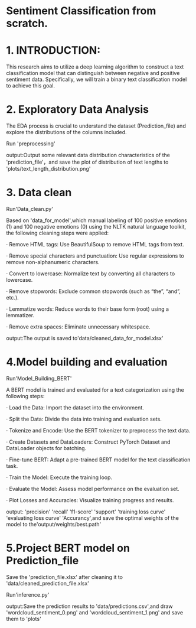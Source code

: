 # Sentiment Classification from scratch.
# 1. INTRODUCTION:

This research aims to utilize a deep learning algorithm to construct a text classification model that can distinguish between negative and positive sentiment data. Specifically, we will train a binary text classification model to achieve this goal.

# 2. Exploratory Data Analysis

The EDA process is crucial to understand the dataset (Prediction_file) and explore the distributions of the columns included.

Run 'preprocessing'

output:Output some relevant data distribution characteristics of the 'prediction_file'，and save the plot of distribution of text lengths to 'plots/text_length_distribution.png'

# 3. Data clean

Run'Data_clean.py'

Based on 'data_for_model',which manual labeling of 100 positive emotions (1) and 100 negative emotions (0) using the NLTK natural language toolkit, the following cleaning steps were applied:

· Remove HTML tags: Use BeautifulSoup to remove HTML tags from text.

· Remove special characters and punctuation: Use regular expressions to remove non-alphanumeric characters.

· Convert to lowercase: Normalize text by converting all characters to lowercase.

· Remove stopwords: Exclude common stopwords (such as “the”, “and”, etc.).

· Lemmatize words: Reduce words to their base form (root) using a lemmatizer.

· Remove extra spaces: Eliminate unnecessary whitespace.


output:The output is saved to'data/cleaned_data_for_model.xlsx'

# 4.Model building and evaluation

Run'Model_Building_BERT'

A BERT model is trained and evaluated for a text categorization using the following steps:

·  Load the Data: Import the dataset into the environment.

·  Split the Data: Divide the data into training and evaluation sets.

·  Tokenize and Encode: Use the BERT tokenizer to preprocess the text data.

·  Create Datasets and DataLoaders: Construct PyTorch Dataset and DataLoader objects for batching.

·  Fine-tune BERT: Adapt a pre-trained BERT model for the text classification task.

·  Train the Model: Execute the training loop.

·  Evaluate the Model: Assess model performance on the evaluation set.

·  Plot Losses and Accuracies: Visualize training progress and results.


output: 'precision'	'recall'	'f1-score'	'support' 'training loss curve' 'evaluating loss curve' 'Accurancy',and save the optimal weights of the model to the'output/weights/best.path'

# 5.Project BERT model on Prediction_file

Save the 'prediction_file.xlsx' after cleaning it to 'data/cleaned_prediction_file.xlsx'

Run'inference.py'

output:Save the prediction results to 'data/predictions.csv',and draw 'wordcloud_sentiment_0.png' and 'wordcloud_sentiment_1.png' and save them to 'plots'








